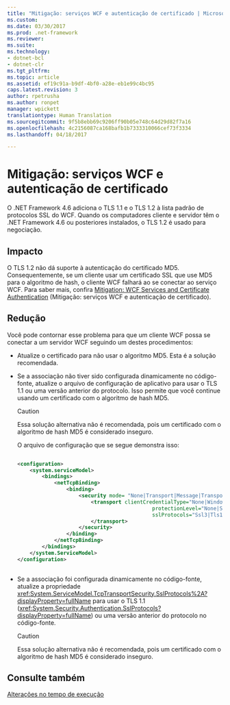 ```yaml
---
title: "Mitigação: serviços WCF e autenticação de certificado | Microsoft Docs"
ms.custom: 
ms.date: 03/30/2017
ms.prod: .net-framework
ms.reviewer: 
ms.suite: 
ms.technology:
- dotnet-bcl
- dotnet-clr
ms.tgt_pltfrm: 
ms.topic: article
ms.assetid: ef19c91a-b9df-4bf0-a28e-eb1e99c4bc95
caps.latest.revision: 3
author: rpetrusha
ms.author: ronpet
manager: wpickett
translationtype: Human Translation
ms.sourcegitcommit: 9f5b8ebb69c9206ff90b05e748c64d29d82f7a16
ms.openlocfilehash: 4c2156087ca168bafb1b7333310066cef73f3334
ms.lasthandoff: 04/18/2017

---
```

# <a name="mitigation-wcf-services-and-certificate-authentication"></a>Mitigação: serviços WCF e autenticação de certificado
O .NET Framework 4.6 adiciona o TLS 1.1 e o TLS 1.2 à lista padrão de protocolos SSL do WCF. Quando os computadores cliente e servidor têm o .NET Framework 4.6 ou posteriores instalados, o TLS 1.2 é usado para negociação.  
  
## <a name="impact"></a>Impacto  
 O TLS 1.2 não dá suporte à autenticação do certificado MD5. Consequentemente, se um cliente usar um certificado SSL que use MD5 para o algoritmo de hash, o cliente WCF falhará ao se conectar ao serviço WCF. Para saber mais, confira [Mitigation: WCF Services and Certificate Authentication](../../../docs/framework/migration-guide/mitigation-wcf-services-and-certificate-authentication.md) (Mitigação: serviços WCF e autenticação de certificado).  
  
## <a name="mitigation"></a>Redução  
 Você pode contornar esse problema para que um cliente WCF possa se conectar a um servidor WCF seguindo um destes procedimentos:  
  
-   Atualize o certificado para não usar o algoritmo MD5. Esta é a solução recomendada.  
  
-   Se a associação não tiver sido configurada dinamicamente no código-fonte, atualize o arquivo de configuração de aplicativo para usar o TLS 1.1 ou uma versão anterior do protocolo. Isso permite que você continue usando um certificado com o algoritmo de hash MD5.  
  
    > [!CAUTION]
    >  Essa solução alternativa não é recomendada, pois um certificado com o algoritmo de hash MD5 é considerado inseguro.  
  
     O arquivo de configuração que se segue demonstra isso:  
  
    ```xml  
  
    <configuration>  
        <system.serviceModel>  
            <bindings>  
                <netTcpBinding>  
                    <binding>  
                        <security mode= "None|Transport|Message|TransportWithMessageCredential" >  
                            <transport clientCredentialType="None|Windows|Certificate"  
                                                protectionLevel="None|Sign|EncryptAndSign"  
                                                sslProtocols="Ssl3|Tls1|Tls11">  
                            </transport>  
                        </security>  
                    </binding>  
                </netTcpBinding>  
            </bindings>  
        </system.ServiceModel>  
    </configuration>  
  
    ```  
  
-   Se a associação foi configurada dinamicamente no código-fonte, atualize a propriedade <xref:System.ServiceModel.TcpTransportSecurity.SslProtocols%2A?displayProperty=fullName> para usar o TLS 1.1 (<xref:System.Security.Authentication.SslProtocols?displayProperty=fullName>) ou uma versão anterior do protocolo no código-fonte.  
  
    > [!CAUTION]
    >  Essa solução alternativa não é recomendada, pois um certificado com o algoritmo de hash MD5 é considerado inseguro.  
  
## <a name="see-also"></a>Consulte também  
 [Alterações no tempo de execução](../../../docs/framework/migration-guide/runtime-changes-in-the-net-framework-4-6.md)
